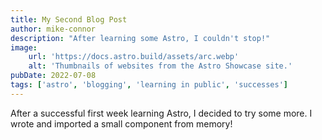 ```yaml
---
title: My Second Blog Post
author: mike-connor
description: "After learning some Astro, I couldn't stop!"
image:
    url: 'https://docs.astro.build/assets/arc.webp'
    alt: 'Thumbnails of websites from the Astro Showcase site.'
pubDate: 2022-07-08
tags: ['astro', 'blogging', 'learning in public', 'successes']
---
```


After a successful first week learning Astro, I decided to try some more. I wrote and imported a small component from memory!
